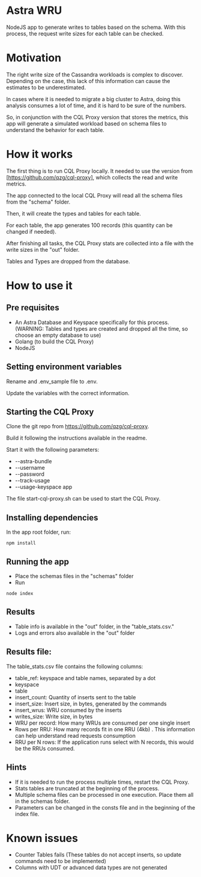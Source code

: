 # Astra WRU
NodeJS app to generate writes to tables based on the schema. With this process, the request write sizes for each table can be checked.

# Motivation

The right write size of the Cassandra workloads is complex to discover. Depending on the case, this lack of this information can cause the estimates to be underestimated.

In cases where it is needed to migrate a big cluster to Astra, doing this analysis consumes a lot of time, and it is hard to be sure of the numbers.

So, in conjunction with the CQL Proxy version that stores the metrics, this app will generate a simulated workload based on schema files to understand the behavior for each table.

# How it works

The first thing is to run CQL Proxy locally. It needed to use the version from [https://github.com/qzg/cql-proxy], which collects the read and write metrics.

The app connected to the local CQL Proxy will read all the schema files from the "schema" folder.

Then, it will create the types and tables for each table.

For each table, the app generates 100 records (this quantity can be changed if needed).

After finishing all tasks, the CQL Proxy stats are collected into a file with the write sizes in the "out" folder.

Tables and Types are dropped from the database.

# How to use it

## Pre requisites

- An Astra Database and Keyspace specifically for this process. (WARNING: Tables and types are created and dropped all the time, so choose an empty database to use)
- Golang (to build the CQL Proxy)
- NodeJS

## Setting environment variables

Rename and .env_sample file to .env.

Update the variables with the correct information.

## Starting the CQL Proxy

Clone the git repo from https://github.com/qzg/cql-proxy.

Build it following the instructions available in the readme.

Start it with the following parameters:
- --astra-bundle
- --username
- --password
- --track-usage 
- --usage-keyspace app

The file start-cql-proxy.sh can be used to start the CQL Proxy.

## Installing dependencies

In the app root folder, run:

````
npm install

````

## Running the app

- Place the schemas files in the "schemas" folder
- Run

````
node index 
````


## Results

- Table info is available in the "out" folder, in the "table_stats.csv."
- Logs and errors also available in the "out" folder


## Results file:

The table_stats.csv file contains the following columns:

- table_ref: keyspace and table names, separated by a dot
- keyspace
- table
- insert_count: Quantity of inserts sent to the table
- insert_size: Insert size, in bytes, generated by the commands
- insert_wrus: WRU consumed by the inserts
- writes_size: Write size, in bytes
- WRU per record: How many WRUs are consumed per one single insert
- Rows per RRU: How many records fit in one RRU (4kb) . This information can help understand read requests consumption
- RRU per N rows: If the application runs select with N records, this would be the RRUs consumed.

## Hints

- If it is needed to run the process multiple times, restart the CQL Proxy. 
- Stats tables are truncated at the beginning of the process.
- Multiple schema files can be processed in one execution. Place them all in the schemas folder.
- Parameters can be changed in the consts file and in the beginning of the index file.

# Known issues

- Counter Tables fails (These tables do not accept inserts, so update commands need to be implemented)
- Columns with UDT or advanced data types are not generated
